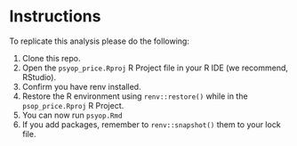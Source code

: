 # Instructions

To replicate this analysis please do the following:

1.  Clone this repo.
2.  Open the `psyop_price.Rproj` R Project file in your R IDE (we recommend, RStudio).
4.  Confirm you have renv installed.
5.  Restore the R environment using `renv::restore()` while in the `psop_price.Rproj` R Project.
6.  You can now run `psyop.Rmd`
7. If you add packages, remember to `renv::snapshot()` them to your lock file.
